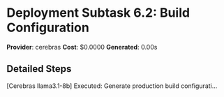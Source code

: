 # Deployment Subtask 6.2: Build Configuration

**Provider**: cerebras
**Cost**: $0.0000
**Generated**: 0.00s

## Detailed Steps

[Cerebras llama3.1-8b] Executed: 
            Generate production build configurati...
